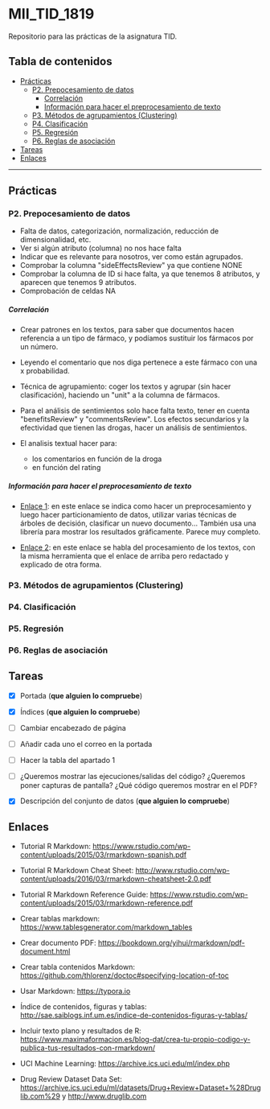 # MII_TID_1819

Repositorio para las prácticas de la asignatura TID.

## Tabla de contenidos

<!-- START doctoc generated TOC please keep comment here to allow auto update -->
<!-- DON'T EDIT THIS SECTION, INSTEAD RE-RUN doctoc TO UPDATE -->

- [Prácticas](#pr%C3%A1cticas)
  - [P2. Prepocesamiento de datos](#p2-prepocesamiento-de-datos)
      - [Correlación](#correlaci%C3%B3n)
      - [Información para hacer el preprocesamiento de texto](#información-para-hacer-el-preprocesamiento-de-texto)
  - [P3. Métodos de agrupamientos (Clustering)](#p3-m%C3%A9todos-de-agrupamientos-clustering)
  - [P4. Clasificación](#p4-clasificaci%C3%B3n)
  - [P5. Regresión](#p5-regresi%C3%B3n)
  - [P6. Reglas de asociación](#p6-reglas-de-asociaci%C3%B3n)
- [Tareas](#tareas)
- [Enlaces](#enlaces)

<!-- END doctoc generated TOC please keep comment here to allow auto update -->

---

## Prácticas

### P2. Prepocesamiento de datos

- Falta de datos, categorización, normalización, reducción de dimensionalidad, etc.
- Ver si algún atributo (columna) no nos hace falta
- Indicar que es relevante para nosotros, ver como están agrupados.
- Comprobar la columna "sideEffectsReview" ya que contiene NONE
- Comprobar la columna de ID si hace falta, ya que tenemos 8 atributos, y aparecen que tenemos 9 atributos.
- Comprobación de celdas NA

##### Correlación

- Crear patrones en los textos, para saber que documentos hacen referencia a un tipo de fármaco, y podíamos sustituir los fármacos por un número.
- Leyendo el comentario que nos diga pertenece a este fármaco con una x probabilidad.
- Técnica de agrupamiento: coger los textos y agrupar (sin hacer clasificación), haciendo un "unit" a la columna de fármacos.

- Para el análisis de sentimientos solo hace falta texto, tener en cuenta "benefitsReview" y "commentsReview". Los efectos secundarios y la efectividad que tienen las drogas, hacer un análisis de sentimientos.

- El analisis textual hacer para:
  - los comentarios en función de la droga
  - en función del rating

##### Información para hacer el preprocesamiento de texto

* [Enlace 1](http://eio.usc.es/pub/mte/descargas/ProyectosFinMaster/Proyecto_1475.pdf): en este enlace se indica como hacer un
  preprocesamiento y luego hacer particionamiento de datos, utilizar varias técnicas de árboles de decisión, clasificar un nuevo documento...
  También usa una librería para mostrar los resultados gráficamente. Parece muy completo.

* [Enlace 2](https://analytics4all.org/2016/12/22/r-text-mining-pre-processing/): en este enlace se habla del procesamiento de los textos,
  con la misma herramienta que el enlace de arriba pero redactado y explicado de otra forma.


### P3. Métodos de agrupamientos (Clustering)

### P4. Clasificación

### P5. Regresión

### P6. Reglas de asociación


## Tareas

- [x] Portada (**que alguien lo compruebe**)
- [x] Índices (**que alguien lo compruebe**)
- [ ] Cambiar encabezado de página
- [ ] Añadir cada uno el correo en la portada
- [ ] Hacer la tabla del apartado 1
- [ ] ¿Queremos mostrar las ejecuciones/salidas del código? ¿Queremos poner capturas de pantalla? ¿Qué código queremos mostrar en el PDF?
- [x] Descripción del conjunto de datos (**que alguien lo compruebe**)



## Enlaces

- Tutorial R Markdown: https://www.rstudio.com/wp-content/uploads/2015/03/rmarkdown-spanish.pdf
- Tutorial R Markdown Cheat Sheet: http://www.rstudio.com/wp-content/uploads/2016/03/rmarkdown-cheatsheet-2.0.pdf
- Tutorial R Markdown Reference Guide: https://www.rstudio.com/wp-content/uploads/2015/03/rmarkdown-reference.pdf
- Crear tablas markdown: https://www.tablesgenerator.com/markdown_tables
- Crear documento PDF: https://bookdown.org/yihui/rmarkdown/pdf-document.html
- Crear tabla contenidos Markdown: https://github.com/thlorenz/doctoc#specifying-location-of-toc
- Usar Markdown: https://typora.io
- Índice de contenidos, figuras y tablas: http://sae.saiblogs.inf.um.es/indice-de-contenidos-figuras-y-tablas/
- Incluir texto plano y resultados de R: https://www.maximaformacion.es/blog-dat/crea-tu-propio-codigo-y-publica-tus-resultados-con-rmarkdown/

- UCI Machine Learning: https://archive.ics.uci.edu/ml/index.php
- Drug Review Dataset Data Set: https://archive.ics.uci.edu/ml/datasets/Drug+Review+Dataset+%28Druglib.com%29 y http://www.druglib.com
